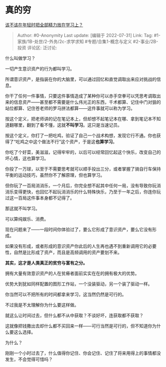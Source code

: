 # 真的穷
[该不该在年轻时把全部精力放在学习上？](https://www.zhihu.com/question/412567373/answer/2601041841)

> Author: #0-Anonymity
> Last update: [编辑于 2022-07-31]
> Link:
> Tag: #1-家族/1B-处世/2-外务/2c-求学求知 #专题/合集1-概念与定义 #2-事业/2B-投资
> 评论区:
> 泛讨论:

什么叫做学习？

一切产生意识资产的行为都叫学习。

所谓意识资产，是指装在你的大脑里，可以通过回忆和直觉调取出来应对挑战的信息。

你干了任何一件事情，只要这件事情造成了某种你可以赤手空拳可以凭思考调取出来的信息资产——甚至都不需要是什么伟光正的东西，千术都算、记住中门对狙的站位都算、记住苍老师的罗马拼法都算——这件事就可以称为学习。

按这个定义，把老师讲的记在笔记本上，但却想不起笔记本在哪、拿到笔记本不知道翻哪里，翻到了看不懂，这就**不叫学习**。这只是当速记员。

按这个定义，你打了一把吃鸡，验证了自己一个战术构想，发现它行不通。你也获得了“吃鸡之中这个做法不行”这个资产，于是这**也算学习**。

你吃了个好菜，美滋滋，记得牢牢的，以后可以经常回忆起这个快乐，改变自己的坏心情，这也算学习。

你投了一万球，以至于不需要思考就可以顺手投出三分，或者掌握了骑自行车保持平衡的运动技巧，虽然你不了解原理，但也算学习。

但你玩了一百局消消乐，一个月后，你完全想不起其中任何一局，没有导致你玩消消乐变得更快，也回忆不起玩消消乐的什么特殊快乐，乃至于一年之后，你连你玩过这一百局这件事本身都不记得了。

那这就不叫学习。

可以算纯娱乐、消费。

现在问题来了——一段时间你体验过了，要么它形成了意识资产，要么它没有形成。

如果没有形成，或者形成的意识资产你此后的人生再也遇不到重新调用它的必要性，自然是比形成了资产，而且是高频调用的资产要划不来。

**其实，这才是人类真正的贫穷与富有之分。**

拥有大量有效意识资产的人在贫瘠者面前实实在在的拥有极大的优势。

优势大到犹如同样配置的图形工作站，一个没装驱动，另一个装了驱动一样。

你当然可以不把所有的时间都拿来学习，这当然仍然是可行的。

不过我是不太理解你为什么要这样做。

就这么让时间过去，但什么都不从中获取？不谈好坏，连获取都不获取？

这就像把钱撒出去却什么都不买回来一样——可行当然是可行的，但不知道你为什么要这么选择。

为什么？

刚刚一个小时过去了，什么值得你记住、你会记住、记住了将来用得上的事情都没发生，不会觉得可惜吗？
